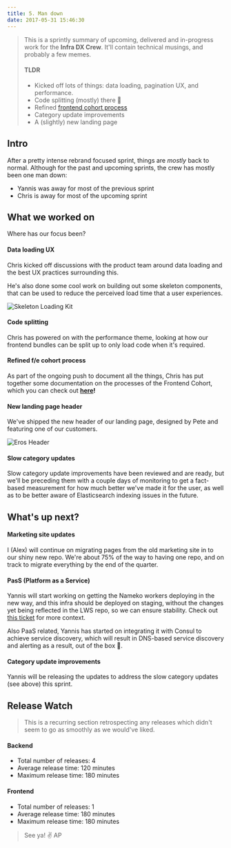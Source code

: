 ```yaml
---
title: 5. Man down
date: 2017-05-31 15:46:30
---
```


> This is a sprintly summary of upcoming, delivered and in-progress work for the **Infra DX Crew**.
> It'll contain technical musings, <SOMETHING ELSE> and probably a few memes.
>
> #### TLDR
>
> - Kicked off lots of things: data loading, pagination UX, and performance.
> - Code splitting (mostly) there 🎉
> - Refined [frontend cohort process](https://gist.github.com/chrisui/9d474b9a23e9ab9cbfc21445f98c2785)
> - Category update improvements
> - A (slightly) new landing page

## Intro
After a pretty intense rebrand focused sprint, things are *mostly* back to normal. Although for the past and upcoming sprints, the crew has mostly been one man down:

- Yannis was away for most of the previous sprint
- Chris is away for most of the upcoming sprint

## What we worked on
Where has our focus been?

#### Data loading UX
Chris kicked off discussions with the product team around data loading and the best UX practices surrounding this.

He's also done some cool work on building out some skeleton components, that can be used to reduce the perceived load time that a user experiences.

![Skeleton Loading Kit](./skeleton-kit.png)

#### Code splitting
Chris has powered on with the performance theme, looking at how our frontend bundles can be split up to only load code when it's required.

#### Refined f/e cohort process
As part of the ongoing push to document all the things, Chris has put together some documentation on the processes of the Frontend Cohort, which you can check out __[here](https://gist.github.com/chrisui/9d474b9a23e9ab9cbfc21445f98c2785)!__

#### New landing page header
We've shipped the new header of our landing page, designed by Pete and featuring one of our customers.

![Eros Header](./eros-header.jpg)

#### Slow category updates
Slow category update improvements have been reviewed and are ready, but we'll be preceding them with a couple days of monitoring to get a fact-based measurement for how much better we've made it for the user, as well as to be better aware of Elasticsearch indexing issues in the future.


## What's up next?

#### Marketing site updates
I (Alex) will continue on migrating pages from the old marketing site in to our shiny new repo. We're about 75% of the way to having one repo, and on track to migrate everything by the end of the quarter.

#### PasS (Platform as a Service)
Yannis will start working on getting the Nameko workers deploying in the new way, and this infra should be deployed on staging, without the changes yet being reflected in the LWS repo, so we can ensure stability. Check out [this ticket](https://lystable.atlassian.net/browse/INFRA-63) for more context.

Also PaaS related, Yannis has started on integrating it with Consul to achieve service discovery, which will result in DNS-based service discovery and alerting as a result, out of the box 🎁.

#### Category update improvements
Yannis will be releasing the updates to address the slow category updates (see above) this sprint.


## Release Watch

> This is a recurring section retrospecting any releases which didn't seem to go as smoothly as we would've liked.

#### Backend
- Total number of releases: 4
- Average release time: 120 minutes
- Maximum release time: 180 minutes

#### Frontend
- Total number of releases: 1
- Average release time: 180 minutes
- Maximum release time: 180 minutes


> See ya!
> ✌️ AP
